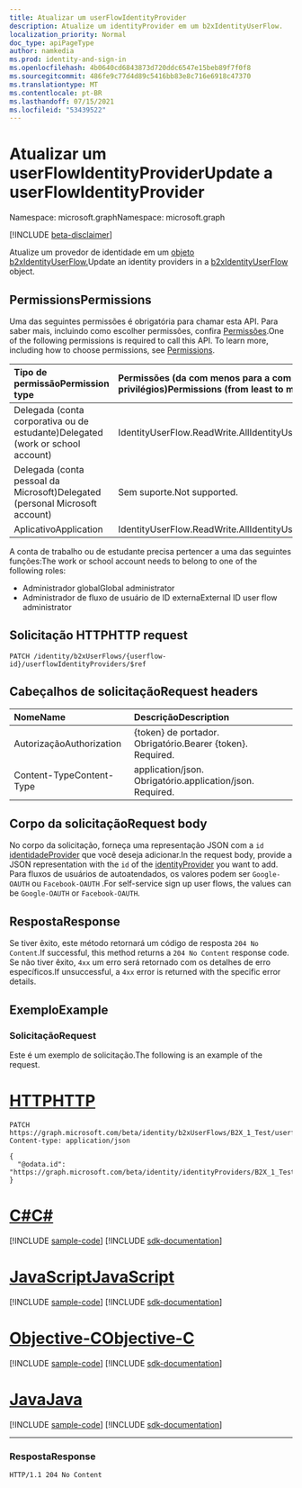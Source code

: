 ```yaml
---
title: Atualizar um userFlowIdentityProvider
description: Atualize um identityProvider em um b2xIdentityUserFlow.
localization_priority: Normal
doc_type: apiPageType
author: namkedia
ms.prod: identity-and-sign-in
ms.openlocfilehash: 4b0640cd6843873d720ddc6547e15beb89f7f0f8
ms.sourcegitcommit: 486fe9c77d4d89c5416bb83e8c716e6918c47370
ms.translationtype: MT
ms.contentlocale: pt-BR
ms.lasthandoff: 07/15/2021
ms.locfileid: "53439522"
---
```

# <a name="update-a-userflowidentityprovider"></a><span data-ttu-id="bf9a7-103">Atualizar um userFlowIdentityProvider</span><span class="sxs-lookup"><span data-stu-id="bf9a7-103">Update a userFlowIdentityProvider</span></span>

<span data-ttu-id="bf9a7-104">Namespace: microsoft.graph</span><span class="sxs-lookup"><span data-stu-id="bf9a7-104">Namespace: microsoft.graph</span></span>

[!INCLUDE [beta-disclaimer](../../includes/beta-disclaimer.md)]

<span data-ttu-id="bf9a7-105">Atualize um provedor de identidade em um [objeto b2xIdentityUserFlow.](../resources/b2xidentityuserflow.md)</span><span class="sxs-lookup"><span data-stu-id="bf9a7-105">Update an identity providers in a [b2xIdentityUserFlow](../resources/b2xidentityuserflow.md) object.</span></span>

## <a name="permissions"></a><span data-ttu-id="bf9a7-106">Permissions</span><span class="sxs-lookup"><span data-stu-id="bf9a7-106">Permissions</span></span>

<span data-ttu-id="bf9a7-p101">Uma das seguintes permissões é obrigatória para chamar esta API. Para saber mais, incluindo como escolher permissões, confira [Permissões](/graph/permissions-reference).</span><span class="sxs-lookup"><span data-stu-id="bf9a7-p101">One of the following permissions is required to call this API. To learn more, including how to choose permissions, see [Permissions](/graph/permissions-reference).</span></span>

|<span data-ttu-id="bf9a7-109">Tipo de permissão</span><span class="sxs-lookup"><span data-stu-id="bf9a7-109">Permission type</span></span>      | <span data-ttu-id="bf9a7-110">Permissões (da com menos para a com mais privilégios)</span><span class="sxs-lookup"><span data-stu-id="bf9a7-110">Permissions (from least to most privileged)</span></span>              |
|:--------------------|:---------------------------------------------------------|
|<span data-ttu-id="bf9a7-111">Delegada (conta corporativa ou de estudante)</span><span class="sxs-lookup"><span data-stu-id="bf9a7-111">Delegated (work or school account)</span></span>|<span data-ttu-id="bf9a7-112">IdentityUserFlow.ReadWrite.All</span><span class="sxs-lookup"><span data-stu-id="bf9a7-112">IdentityUserFlow.ReadWrite.All</span></span>|
|<span data-ttu-id="bf9a7-113">Delegada (conta pessoal da Microsoft)</span><span class="sxs-lookup"><span data-stu-id="bf9a7-113">Delegated (personal Microsoft account)</span></span>| <span data-ttu-id="bf9a7-114">Sem suporte.</span><span class="sxs-lookup"><span data-stu-id="bf9a7-114">Not supported.</span></span>|
|<span data-ttu-id="bf9a7-115">Aplicativo</span><span class="sxs-lookup"><span data-stu-id="bf9a7-115">Application</span></span>| <span data-ttu-id="bf9a7-116">IdentityUserFlow.ReadWrite.All</span><span class="sxs-lookup"><span data-stu-id="bf9a7-116">IdentityUserFlow.ReadWrite.All</span></span>|

<span data-ttu-id="bf9a7-117">A conta de trabalho ou de estudante precisa pertencer a uma das seguintes funções:</span><span class="sxs-lookup"><span data-stu-id="bf9a7-117">The work or school account needs to belong to one of the following roles:</span></span>

* <span data-ttu-id="bf9a7-118">Administrador global</span><span class="sxs-lookup"><span data-stu-id="bf9a7-118">Global administrator</span></span>
* <span data-ttu-id="bf9a7-119">Administrador de fluxo de usuário de ID externa</span><span class="sxs-lookup"><span data-stu-id="bf9a7-119">External ID user flow administrator</span></span>

## <a name="http-request"></a><span data-ttu-id="bf9a7-120">Solicitação HTTP</span><span class="sxs-lookup"><span data-stu-id="bf9a7-120">HTTP request</span></span>

<!-- { "blockType": "ignored" } -->

```http
PATCH /identity/b2xUserFlows/{userflow-id}/userflowIdentityProviders/$ref
```

## <a name="request-headers"></a><span data-ttu-id="bf9a7-121">Cabeçalhos de solicitação</span><span class="sxs-lookup"><span data-stu-id="bf9a7-121">Request headers</span></span>

|<span data-ttu-id="bf9a7-122">Nome</span><span class="sxs-lookup"><span data-stu-id="bf9a7-122">Name</span></span>|<span data-ttu-id="bf9a7-123">Descrição</span><span class="sxs-lookup"><span data-stu-id="bf9a7-123">Description</span></span>|
|:---------------|:----------|
|<span data-ttu-id="bf9a7-124">Autorização</span><span class="sxs-lookup"><span data-stu-id="bf9a7-124">Authorization</span></span>|<span data-ttu-id="bf9a7-p102">{token} de portador. Obrigatório.</span><span class="sxs-lookup"><span data-stu-id="bf9a7-p102">Bearer {token}. Required.</span></span>|
|<span data-ttu-id="bf9a7-127">Content-Type</span><span class="sxs-lookup"><span data-stu-id="bf9a7-127">Content-Type</span></span>|<span data-ttu-id="bf9a7-p103">application/json. Obrigatório.</span><span class="sxs-lookup"><span data-stu-id="bf9a7-p103">application/json. Required.</span></span>|

## <a name="request-body"></a><span data-ttu-id="bf9a7-130">Corpo da solicitação</span><span class="sxs-lookup"><span data-stu-id="bf9a7-130">Request body</span></span>

<span data-ttu-id="bf9a7-131">No corpo da solicitação, forneça uma representação JSON com a `id` [identidadeProvider](../resources/identityproviderbase.md) que você deseja adicionar.</span><span class="sxs-lookup"><span data-stu-id="bf9a7-131">In the request body, provide a JSON representation with the `id` of the [identityProvider](../resources/identityproviderbase.md) you want to add.</span></span> <span data-ttu-id="bf9a7-132">Para fluxos de usuários de autoatendados, os valores podem ser `Google-OAUTH` ou `Facebook-OAUTH` .</span><span class="sxs-lookup"><span data-stu-id="bf9a7-132">For self-service sign up user flows, the values can be `Google-OAUTH` or `Facebook-OAUTH`.</span></span>

## <a name="response"></a><span data-ttu-id="bf9a7-133">Resposta</span><span class="sxs-lookup"><span data-stu-id="bf9a7-133">Response</span></span>

<span data-ttu-id="bf9a7-134">Se tiver êxito, este método retornará um código de resposta `204 No Content`.</span><span class="sxs-lookup"><span data-stu-id="bf9a7-134">If successful, this method returns a `204 No Content` response code.</span></span> <span data-ttu-id="bf9a7-135">Se não tiver êxito, `4xx` um erro será retornado com os detalhes de erro específicos.</span><span class="sxs-lookup"><span data-stu-id="bf9a7-135">If unsuccessful, a `4xx` error is returned with the specific error details.</span></span>

## <a name="example"></a><span data-ttu-id="bf9a7-136">Exemplo</span><span class="sxs-lookup"><span data-stu-id="bf9a7-136">Example</span></span>

### <a name="request"></a><span data-ttu-id="bf9a7-137">Solicitação</span><span class="sxs-lookup"><span data-stu-id="bf9a7-137">Request</span></span>

<span data-ttu-id="bf9a7-138">Este é um exemplo de solicitação.</span><span class="sxs-lookup"><span data-stu-id="bf9a7-138">The following is an example of the request.</span></span>


# <a name="http"></a>[<span data-ttu-id="bf9a7-139">HTTP</span><span class="sxs-lookup"><span data-stu-id="bf9a7-139">HTTP</span></span>](#tab/http)
<!-- {
  "blockType": "request",
  "name": "update_b2xuserflows_userflowidentityprovider"
}
-->

``` http
PATCH https://graph.microsoft.com/beta/identity/b2xUserFlows/B2X_1_Test/userflowIdentityProviders/$ref
Content-type: application/json

{
  "@odata.id": "https://graph.microsoft.com/beta/identity/identityProviders/B2X_1_Test"
}
```
# <a name="c"></a>[<span data-ttu-id="bf9a7-140">C#</span><span class="sxs-lookup"><span data-stu-id="bf9a7-140">C#</span></span>](#tab/csharp)
[!INCLUDE [sample-code](../includes/snippets/csharp/update-b2xuserflows-userflowidentityprovider-csharp-snippets.md)]
[!INCLUDE [sdk-documentation](../includes/snippets/snippets-sdk-documentation-link.md)]

# <a name="javascript"></a>[<span data-ttu-id="bf9a7-141">JavaScript</span><span class="sxs-lookup"><span data-stu-id="bf9a7-141">JavaScript</span></span>](#tab/javascript)
[!INCLUDE [sample-code](../includes/snippets/javascript/update-b2xuserflows-userflowidentityprovider-javascript-snippets.md)]
[!INCLUDE [sdk-documentation](../includes/snippets/snippets-sdk-documentation-link.md)]

# <a name="objective-c"></a>[<span data-ttu-id="bf9a7-142">Objective-C</span><span class="sxs-lookup"><span data-stu-id="bf9a7-142">Objective-C</span></span>](#tab/objc)
[!INCLUDE [sample-code](../includes/snippets/objc/update-b2xuserflows-userflowidentityprovider-objc-snippets.md)]
[!INCLUDE [sdk-documentation](../includes/snippets/snippets-sdk-documentation-link.md)]

# <a name="java"></a>[<span data-ttu-id="bf9a7-143">Java</span><span class="sxs-lookup"><span data-stu-id="bf9a7-143">Java</span></span>](#tab/java)
[!INCLUDE [sample-code](../includes/snippets/java/update-b2xuserflows-userflowidentityprovider-java-snippets.md)]
[!INCLUDE [sdk-documentation](../includes/snippets/snippets-sdk-documentation-link.md)]

---


### <a name="response"></a><span data-ttu-id="bf9a7-144">Resposta</span><span class="sxs-lookup"><span data-stu-id="bf9a7-144">Response</span></span>

<!-- {
  "blockType": "response",
  "truncated": true
} -->

```http
HTTP/1.1 204 No Content
```
